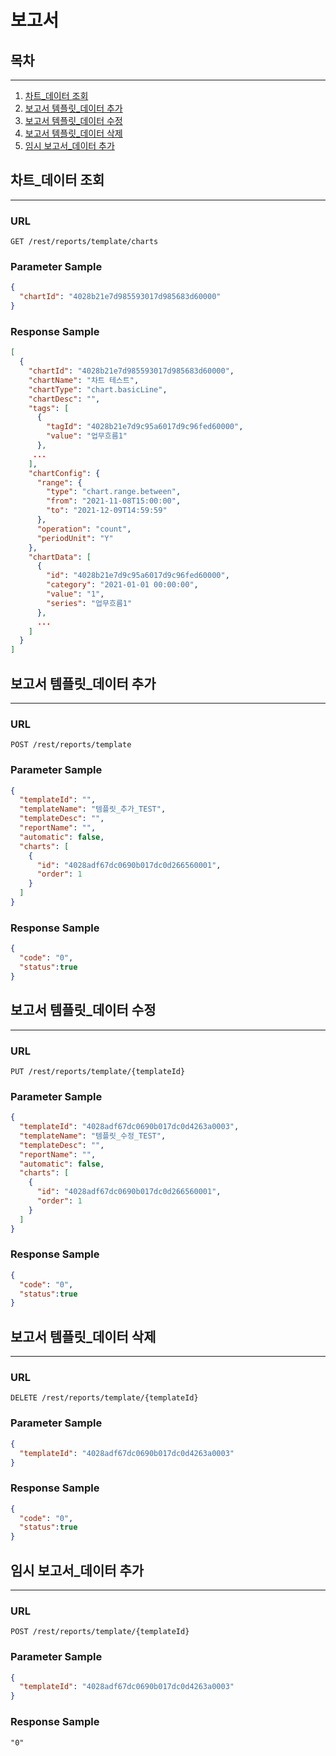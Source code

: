 # 보고서


## 목차

---

1. [차트_데이터 조회](#차트-데이터-조회)
2. [보고서 템플릿_데이터 추가](#보고서-템플릿-데이터-추가)
3. [보고서 템플릿_데이터 수정](#보고서-템플릿-데이터-수정)
4. [보고서 템플릿_데이터 삭제](#보고서-템플릿-데이터-삭제)
5. [임시 보고서_데이터 추가](#임시-보고서-데이터-추가)

## 차트_데이터 조회

---

### URL
```
GET /rest/reports/template/charts
```

### Parameter Sample

```json
{
  "chartId": "4028b21e7d985593017d985683d60000"
}
```

### Response Sample

```json
[
  {
    "chartId": "4028b21e7d985593017d985683d60000",
    "chartName": "차트 테스트",
    "chartType": "chart.basicLine",
    "chartDesc": "",
    "tags": [
      {
        "tagId": "4028b21e7d9c95a6017d9c96fed60000",
        "value": "업무흐름1"
      },
     ...
    ],
    "chartConfig": {
      "range": {
        "type": "chart.range.between",
        "from": "2021-11-08T15:00:00",
        "to": "2021-12-09T14:59:59"
      },
      "operation": "count",
      "periodUnit": "Y"
    },
    "chartData": [
      {
        "id": "4028b21e7d9c95a6017d9c96fed60000",
        "category": "2021-01-01 00:00:00",
        "value": "1",
        "series": "업무흐름1"
      },
      ...
    ]
  }
]
```

## 보고서 템플릿_데이터 추가

---

### URL
```
POST /rest/reports/template
```

### Parameter Sample

```json
{
  "templateId": "",
  "templateName": "템플릿_추가_TEST",
  "templateDesc": "",
  "reportName": "",
  "automatic": false,
  "charts": [
    {
      "id": "4028adf67dc0690b017dc0d266560001",
      "order": 1
    }
  ]
}
```

### Response Sample

```json
{
  "code": "0", 
  "status":true
}
```

## 보고서 템플릿_데이터 수정

---

### URL
```
PUT /rest/reports/template/{templateId}
```

### Parameter Sample

```json
{
  "templateId": "4028adf67dc0690b017dc0d4263a0003",
  "templateName": "템플릿_수정_TEST",
  "templateDesc": "",
  "reportName": "",
  "automatic": false,
  "charts": [
    {
      "id": "4028adf67dc0690b017dc0d266560001",
      "order": 1
    }
  ]
}
```

### Response Sample

```json
{
  "code": "0", 
  "status":true
}
```

## 보고서 템플릿_데이터 삭제

---

### URL
```
DELETE /rest/reports/template/{templateId}
```

### Parameter Sample

```json
{
  "templateId": "4028adf67dc0690b017dc0d4263a0003"
}
```

### Response Sample

```json
{
  "code": "0", 
  "status":true
}
```

## 임시 보고서_데이터 추가

---

### URL
```
POST /rest/reports/template/{templateId}
```

### Parameter Sample

```json
{
  "templateId": "4028adf67dc0690b017dc0d4263a0003"
}
```

### Response Sample

```
"0"
```
